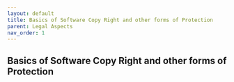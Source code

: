```yaml
---
layout: default
title: Basics of Software Copy Right and other forms of Protection
parent: Legal Aspects
nav_order: 1
---
```


## Basics of Software Copy Right and other forms of Protection
